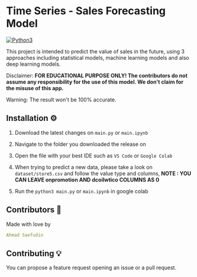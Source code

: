 # Time Series - Sales Forecasting Model
[![Python3](https://img.shields.io/badge/language-Python3-red)](https://www.python.org/downloads/)

This project is intended to predict the value of sales in the future, using 3 approaches including statistical models, machine learning models and also deep learning models.


Disclaimer: **FOR EDUCATIONAL PURPOSE ONLY! The contributors do not assume any responsibility for the use of this model. We don't claim for the misuse of this app.**

Warning: The result won't be 100% accurate.

## Installation ⚙️

1. Download the latest changes on `main.py` or `main.ipynb`

2. Navigate to the folder you downloaded the release on

3. Open the file with your best IDE such as `VS Code` or `Google Colab`

4. When trying to predict a new data, please take a look on `dataset/store5.csv` and follow the value type and columns,
**NOTE : YOU CAN LEAVE onpromotion AND dcoilwtico COLUMNS AS 0**
  
5. Run the `python3 main.py` or `main.ipynb` in google colab


## Contributors 👤
Made with love by
```yaml
Ahmad Saefudin
```

## Contributing 💡

You can propose a feature request opening an issue or a pull request.